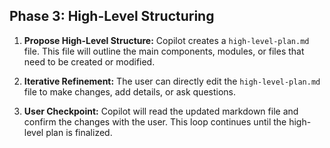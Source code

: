 ## Phase 3: High-Level Structuring

1.  **Propose High-Level Structure:** Copilot creates a `high-level-plan.md` file. This file will outline the main components, modules, or files that need to be created or modified.

2.  **Iterative Refinement:** The user can directly edit the `high-level-plan.md` file to make changes, add details, or ask questions.

3.  **User Checkpoint:** Copilot will read the updated markdown file and confirm the changes with the user. This loop continues until the high-level plan is finalized.
